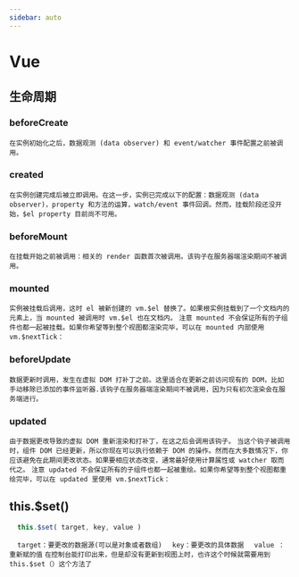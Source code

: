 ```yaml
---
sidebar: auto
---
```


# Vue

## 生命周期

### beforeCreate
```在实例初始化之后，数据观测 (data observer) 和 event/watcher 事件配置之前被调用。```
### created
```在实例创建完成后被立即调用。在这一步，实例已完成以下的配置：数据观测 (data observer)，property 和方法的运算，watch/event 事件回调。然而，挂载阶段还没开始，$el property 目前尚不可用。```
### beforeMount
```在挂载开始之前被调用：相关的 render 函数首次被调用。该钩子在服务器端渲染期间不被调用。```
### mounted
```实例被挂载后调用，这时 el 被新创建的 vm.$el 替换了。如果根实例挂载到了一个文档内的元素上，当 mounted 被调用时 vm.$el 也在文档内。```
```注意 mounted 不会保证所有的子组件也都一起被挂载。如果你希望等到整个视图都渲染完毕，可以在 mounted 内部使用 vm.$nextTick：```
### beforeUpdate
```数据更新时调用，发生在虚拟 DOM 打补丁之前。这里适合在更新之前访问现有的 DOM，比如手动移除已添加的事件监听器.该钩子在服务器端渲染期间不被调用，因为只有初次渲染会在服务端进行。```
### updated
```由于数据更改导致的虚拟 DOM 重新渲染和打补丁，在这之后会调用该钩子。```
```当这个钩子被调用时，组件 DOM 已经更新，所以你现在可以执行依赖于 DOM 的操作。然而在大多数情况下，你应该避免在此期间更改状态。如果要相应状态改变，通常最好使用计算属性或 watcher 取而代之。```
```注意 updated 不会保证所有的子组件也都一起被重绘。如果你希望等到整个视图都重绘完毕，可以在 updated 里使用 vm.$nextTick：```

## this.$set()
```js
  this.$set( target, key, value )
```
```  target：要更改的数据源(可以是对象或者数组)```
```  key：要更改的具体数据```
```  value ：重新赋的值```
```在控制台能打印出来，但是却没有更新到视图上时，也许这个时候就需要用到this.$set（）这个方法了```